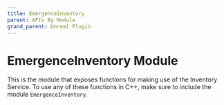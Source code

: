 ```yaml
---
title: EmergenceInventory
parent: APIs By Module
grand_parent: Unreal Plugin
---
```


# EmergenceInventory Module

This is the module that exposes functions for making use of the Inventory Service. To use any of these functions in C++, make sure to include the module `EmergenceInventory`.


